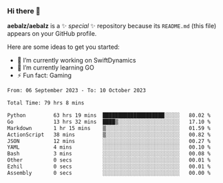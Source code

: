 ### Hi there 👋

**aebalz/aebalz** is a ✨ _special_ ✨ repository because its `README.md` (this file) appears on your GitHub profile.

Here are some ideas to get you started:

- 🔭 I’m currently working on SwiftDynamics
- 🌱 I’m currently learning GO
-  ⚡ Fun fact: Gaming
  
  <!--
- 👯 I’m looking to collaborate on ...
- 🤔 I’m looking for help with ...
- 💬 Ask me about ...
- 📫 How to reach me: ...
- 😄 Pronouns: ...
-->

<!--START_SECTION:waka-->

```txt
From: 06 September 2023 - To: 10 October 2023

Total Time: 79 hrs 8 mins

Python         63 hrs 19 mins  ████████████████████░░░░░   80.02 %
Go             13 hrs 32 mins  ████▒░░░░░░░░░░░░░░░░░░░░   17.10 %
Markdown       1 hr 15 mins    ▒░░░░░░░░░░░░░░░░░░░░░░░░   01.59 %
ActionScript   38 mins         ▒░░░░░░░░░░░░░░░░░░░░░░░░   00.82 %
JSON           12 mins         ░░░░░░░░░░░░░░░░░░░░░░░░░   00.27 %
YAML           4 mins          ░░░░░░░░░░░░░░░░░░░░░░░░░   00.10 %
Bash           3 mins          ░░░░░░░░░░░░░░░░░░░░░░░░░   00.08 %
Other          0 secs          ░░░░░░░░░░░░░░░░░░░░░░░░░   00.01 %
Ezhil          0 secs          ░░░░░░░░░░░░░░░░░░░░░░░░░   00.01 %
Assembly       0 secs          ░░░░░░░░░░░░░░░░░░░░░░░░░   00.00 %
```

<!--END_SECTION:waka-->
